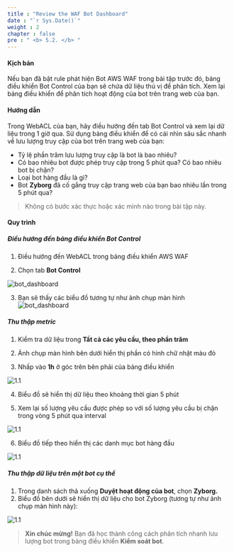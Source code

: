 ```yaml
---
title : "Review the WAF Bot Dashboard"
date : "`r Sys.Date()`"
weight : 2
chapter : false
pre : " <b> 5.2. </b> "
---
```


#### Kịch bản

Nếu bạn đã bật rule phát hiện Bot AWS WAF trong bài tập trước đó, bảng điều khiển Bot Control của bạn sẽ chứa dữ liệu thú vị để phân tích. Xem lại bảng điều khiển để phân tích hoạt động của bot trên trang web của bạn.

#### Hướng dẫn

Trong WebACL của bạn, hãy điều hướng đến tab Bot Control và xem lại dữ liệu trong 1 giờ qua. Sử dụng bảng điều khiển để có cái nhìn sâu sắc nhanh về lưu lượng truy cập của bot trên trang web của bạn:
- Tỷ lệ phần trăm lưu lượng truy cập là bot là bao nhiêu?
- Có bao nhiêu bot được phép truy cập trong 5 phút qua? Có bao nhiêu bot bị chặn?
- Loại bot hàng đầu là gì?
- Bot **Zyborg** đã cố gắng truy cập trang web của bạn bao nhiêu lần trong 5 phút qua?

> Không có bước xác thực hoặc xác minh nào trong bài tập này.

#### Quy trình
##### Điều hướng đến bảng điều khiển Bot Control

1. Điều hướng đến WebACL trong bảng điều khiển AWS WAF

2. Chọn tab **Bot Control**

![bot_dashboard](/images/5/2/bot_dashboard.png)

3. Bạn sẽ thấy các biểu đồ tương tự như ảnh chụp màn hình
![bot_dashboard](/images/5/2/bot-dashboard_2.png)

##### Thu thập metric

1. Kiểm tra dữ liệu trong **Tất cả các yêu cầu, theo phần trăm**

2. Ảnh chụp màn hình bên dưới hiển thị phần có hình chữ nhật màu đỏ

3. Nhấp vào **1h** ở góc trên bên phải của bảng điều khiển

![1.1](/images/5/2/s2.png)

4. Biểu đồ sẽ hiển thị dữ liệu theo khoảng thời gian 5 phút

5. Xem lại số lượng yêu cầu được phép so với số lượng yêu cầu bị chặn trong vòng 5 phút qua interval

![1.1](/images/5/2/s5.png)

6. Biểu đồ tiếp theo hiển thị các danh mục bot hàng đầu

![1.1](/images/5/2/s6.png)
##### Thu thập dữ liệu trên một bot cụ thể

1. Trong danh sách thả xuống **Duyệt hoạt động của bot**, chọn **Zyborg.**
2. Biểu đồ bên dưới sẽ hiển thị dữ liệu cho bot Zyborg (tương tự như ảnh chụp màn hình này):

![1.1](/images/5/2/collect_data_s2.png)
> **Xin chúc mừng!** Bạn đã học thành công cách phân tích nhanh lưu lượng bot trong bảng điều khiển **Kiểm soát bot**.